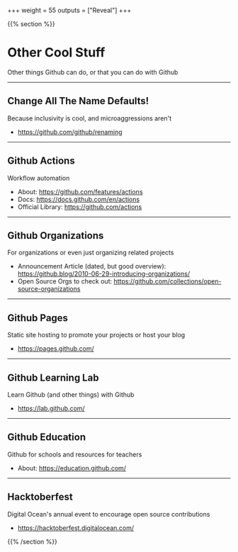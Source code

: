 +++
weight = 55
outputs = ["Reveal"]
+++

{{% section %}}
# Other Cool Stuff

Other things Github can do, or that you can do with Github

---

## Change All The Name Defaults!

Because inclusivity is cool, and microaggressions aren't

- https://github.com/github/renaming

---

## Github Actions

Workflow automation

- About: https://github.com/features/actions
- Docs: https://docs.github.com/en/actions
- Official Library: https://github.com/actions

---

## Github Organizations

For organizations or even just organizing related projects

- Announcement Article (dated, but good overview): https://github.blog/2010-06-29-introducing-organizations/
- Open Source Orgs to check out: https://github.com/collections/open-source-organizations

---

## Github Pages

Static site hosting to promote your projects or host your blog

- https://pages.github.com/

---

## Github Learning Lab

Learn Github (and other things) with Github

- https://lab.github.com/

---

## Github Education

Github for schools and resources for teachers

- About: https://education.github.com/

---

## Hacktoberfest

Digital Ocean's annual event to encourage open source contributions

- https://hacktoberfest.digitalocean.com/


{{% /section %}}
